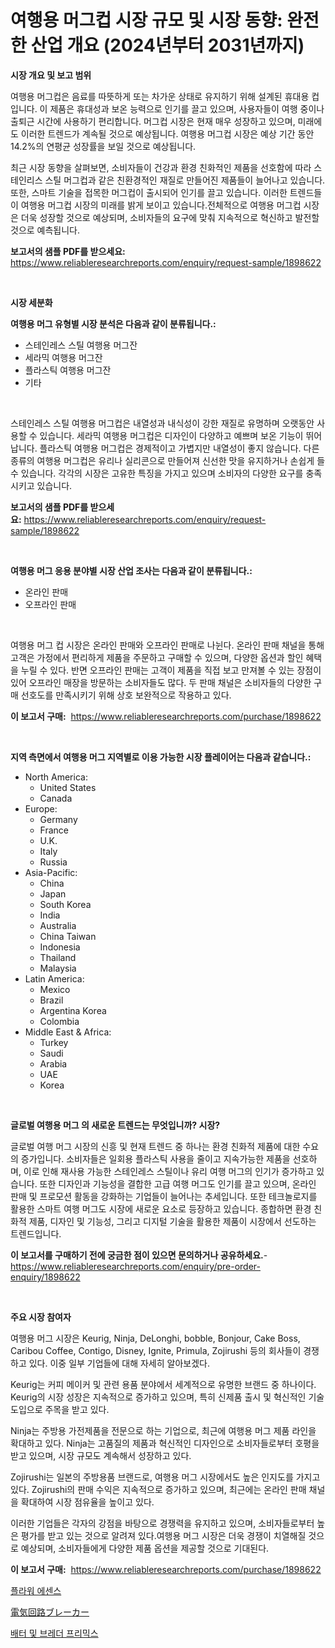 <p><h1>여행용 머그컵 시장 규모 및 시장 동향: 완전한 산업 개요 (2024년부터 2031년까지)</h1></p><p><strong>시장 개요 및 보고 범위</strong></p>
<p><p>여행용 머그컵은 음료를 따뜻하게 또는 차가운 상태로 유지하기 위해 설계된 휴대용 컵입니다. 이 제품은 휴대성과 보온 능력으로 인기를 끌고 있으며, 사용자들이 여행 중이나 출퇴근 시간에 사용하기 편리합니다. 머그컵 시장은 현재 매우 성장하고 있으며, 미래에도 이러한 트렌드가 계속될 것으로 예상됩니다. 여행용 머그컵 시장은 예상 기간 동안 14.2%의 연평균 성장률을 보일 것으로 예상됩니다.</p><p>최근 시장 동향을 살펴보면, 소비자들이 건강과 환경 친화적인 제품을 선호함에 따라 스테인리스 스틸 머그컵과 같은 친환경적인 재질로 만들어진 제품들이 늘어나고 있습니다. 또한, 스마트 기술을 접목한 머그컵이 출시되어 인기를 끌고 있습니다. 이러한 트렌드들이 여행용 머그컵 시장의 미래를 밝게 보이고 있습니다.전체적으로 여행용 머그컵 시장은 더욱 성장할 것으로 예상되며, 소비자들의 요구에 맞춰 지속적으로 혁신하고 발전할 것으로 예측됩니다.</p></p>
<p><strong>보고서의 샘플 PDF를 받으세요:</strong> <a href="https://www.reliableresearchreports.com/enquiry/request-sample/1898622">https://www.reliableresearchreports.com/enquiry/request-sample/1898622</a></p>
<p>&nbsp;</p>
<p><strong>시장 세분화</strong></p>
<p><strong>여행용 머그 유형별 시장 분석은 다음과 같이 분류됩니다.:</strong></p>
<p><ul><li>스테인레스 스틸 여행용 머그잔</li><li>세라믹 여행용 머그잔</li><li>플라스틱 여행용 머그잔</li><li>기타</li></ul></p>
<p>&nbsp;</p>
<p><p>스테인레스 스틸 여행용 머그컵은 내열성과 내식성이 강한 재질로 유명하며 오랫동안 사용할 수 있습니다. 세라믹 여행용 머그컵은 디자인이 다양하고 예쁘며 보온 기능이 뛰어납니다. 플라스틱 여행용 머그컵은 경제적이고 가볍지만 내열성이 좋지 않습니다. 다른 종류의 여행용 머그컵은 유리나 실리콘으로 만들어져 신선한 맛을 유지하거나 손쉽게 들 수 있습니다. 각각의 시장은 고유한 특징을 가지고 있으며 소비자의 다양한 요구를 충족시키고 있습니다.</p></p>
<p><strong>보고서의 샘플 PDF를 받으세요:</strong>&nbsp;<a href="https://www.reliableresearchreports.com/enquiry/request-sample/1898622">https://www.reliableresearchreports.com/enquiry/request-sample/1898622</a></p>
<p>&nbsp;</p>
<p><strong> 여행용 머그 응용 분야별 시장 산업 조사는 다음과 같이 분류됩니다.:</strong></p>
<p><ul><li>온라인 판매</li><li>오프라인 판매</li></ul></p>
<p>&nbsp;</p>
<p><p>여행용 머그 컵 시장은 온라인 판매와 오프라인 판매로 나뉜다. 온라인 판매 채널을 통해 고객은 가정에서 편리하게 제품을 주문하고 구매할 수 있으며, 다양한 옵션과 할인 혜택을 누릴 수 있다. 반면 오프라인 판매는 고객이 제품을 직접 보고 만져볼 수 있는 장점이 있어 오프라인 매장을 방문하는 소비자들도 많다. 두 판매 채널은 소비자들의 다양한 구매 선호도를 만족시키기 위해 상호 보완적으로 작용하고 있다.</p></p>
<p><strong>이 보고서 구매:</strong>&nbsp; <a href="https://www.reliableresearchreports.com/purchase/1898622">https://www.reliableresearchreports.com/purchase/1898622</a></p>
<p>&nbsp;</p>
<p><strong>지역 측면에서 여행용 머그 지역별로 이용 가능한 시장 플레이어는 다음과 같습니다.:</strong></p>
<p><ul>
    <li>
        North America:
        <ul>
            <li>United States</li>
            <li>Canada</li>
        </ul>
    </li>
    <li>
        Europe:
        <ul>
            <li>Germany</li>
            <li>France</li>
            <li>U.K.</li>
            <li>Italy</li>
            <li>Russia</li>
        </ul>
    </li>
    <li>
        Asia-Pacific:
        <ul>
            <li>China</li>
            <li>Japan</li>
            <li>South Korea</li>
            <li>India</li>
            <li>Australia</li>
            <li>China Taiwan</li>
            <li>Indonesia</li>
            <li>Thailand</li>
            <li>Malaysia</li>
        </ul>
    </li>
    <li>
        Latin America:
        <ul>
            <li>Mexico</li>
            <li>Brazil</li>
            <li>Argentina Korea</li>
            <li>Colombia</li>
        </ul>
    </li>
    <li>
        Middle East & Africa:
        <ul>
            <li>Turkey</li>
            <li>Saudi</li>
            <li>Arabia</li>
            <li>UAE</li>
            <li>Korea</li>
        </ul>
    </li>
    </ul></p>
<p>&nbsp;</p>
<p><strong>글로벌 여행용 머그 의 새로운 트렌드는 무엇입니까? 시장?</strong></p>
<p><p>글로벌 여행 머그 시장의 신흥 및 현재 트렌드 중 하나는 환경 친화적 제품에 대한 수요의 증가입니다. 소비자들은 일회용 플라스틱 사용을 줄이고 지속가능한 제품을 선호하며, 이로 인해 재사용 가능한 스테인레스 스틸이나 유리 여행 머그의 인기가 증가하고 있습니다. 또한 디자인과 기능성을 결합한 고급 여행 머그도 인기를 끌고 있으며, 온라인 판매 및 프로모션 활동을 강화하는 기업들이 늘어나는 추세입니다. 또한 테크놀로지를 활용한 스마트 여행 머그도 시장에 새로운 요소로 등장하고 있습니다. 종합하면 환경 친화적 제품, 디자인 및 기능성, 그리고 디지털 기술을 활용한 제품이 시장에서 선도하는 트렌드입니다.</p></p>
<p><strong>이 보고서를 구매하기 전에 궁금한 점이 있으면 문의하거나 공유하세요.</strong>- <a href="https://www.reliableresearchreports.com/enquiry/pre-order-enquiry/1898622">https://www.reliableresearchreports.com/enquiry/pre-order-enquiry/1898622</a></p>
<p>&nbsp;</p>
<p><strong>주요 시장 참여자</strong></p>
<p><p>여행용 머그 시장은 Keurig, Ninja, DeLonghi, bobble, Bonjour, Cake Boss, Caribou Coffee, Contigo, Disney, Ignite, Primula, Zojirushi 등의 회사들이 경쟁하고 있다. 이중 일부 기업들에 대해 자세히 알아보겠다.</p><p>Keurig는 커피 메이커 및 관련 용품 분야에서 세계적으로 유명한 브랜드 중 하나이다. Keurig의 시장 성장은 지속적으로 증가하고 있으며, 특히 신제품 출시 및 혁신적인 기술 도입으로 주목을 받고 있다. </p><p>Ninja는 주방용 가전제품을 전문으로 하는 기업으로, 최근에 여행용 머그 제품 라인을 확대하고 있다. Ninja는 고품질의 제품과 혁신적인 디자인으로 소비자들로부터 호평을 받고 있으며, 시장 규모도 계속해서 성장하고 있다.</p><p>Zojirushi는 일본의 주방용품 브랜드로, 여행용 머그 시장에서도 높은 인지도를 가지고 있다. Zojirushi의 판매 수익은 지속적으로 증가하고 있으며, 최근에는 온라인 판매 채널을 확대하여 시장 점유율을 높이고 있다.</p><p>이러한 기업들은 각자의 강점을 바탕으로 경쟁력을 유지하고 있으며, 소비자들로부터 높은 평가를 받고 있는 것으로 알려져 있다.여행용 머그 시장은 더욱 경쟁이 치열해질 것으로 예상되며, 소비자들에게 다양한 제품 옵션을 제공할 것으로 기대된다.</p></p>
<p><strong>이 보고서 구매:</strong>&nbsp;&nbsp;<a href="https://www.reliableresearchreports.com/purchase/1898622">https://www.reliableresearchreports.com/purchase/1898622</a></p>
<p><p><a href="https://medium.com/@isariontaru/%ED%99%94%EB%B0%A9%EB%A5%98-%EC%8B%9C%EC%9E%A5-%EC%A0%90%EC%9C%A0%EC%9C%A8-%EC%A7%84%ED%99%94-%EB%B0%8F-%EC%8B%9C%EC%9E%A5-%EC%84%B1%EC%9E%A5-%EC%B6%94%EC%9D%B4-2024-2031-52fcc8233d1f">플라워 에센스</a></p><p><a href="https://medium.com/@jeannesawayn2023/%E9%9B%BB%E6%B0%97%E5%9B%9E%E8%B7%AF%E3%83%96%E3%83%AC%E3%83%BC%E3%82%AB%E3%83%BC%E5%B8%82%E5%A0%B4%E3%81%AF-%E5%B8%82%E5%A0%B4%E3%82%B7%E3%82%A7%E3%82%A2-%E5%B8%82%E5%A0%B4%E5%8B%95%E5%90%91-%E5%B8%82%E5%A0%B4%E6%88%90%E9%95%B7%E3%81%AB%E9%96%A2%E3%81%99%E3%82%8B%E6%83%85%E5%A0%B1%E3%82%92%E6%8F%90%E4%BE%9B%E3%81%97%E3%81%BE%E3%81%99-cb3f947a6fc2">電気回路ブレーカー</a></p><p><a href="https://medium.com/@georgebesoiu20221/%EB%B0%B0%ED%84%B0-%EB%B0%8F-%EB%B8%8C%EB%A0%88%EB%94%94%EC%96%B4-%ED%94%84%EB%A6%AC%EB%AF%B9%EC%8A%A4-%EC%8B%9C%EC%9E%A5-%EB%8F%99%ED%96%A5-%EB%B0%8F-%EC%8B%9C%EC%9E%A5-%EB%B6%84%EC%84%9D-2024-2031%EB%85%84%EA%B9%8C%EC%A7%80%EC%9D%98-%EC%98%88%EC%B8%A1-60c0e8f39e38">배터 및 브레더 프리믹스</a></p></p>

